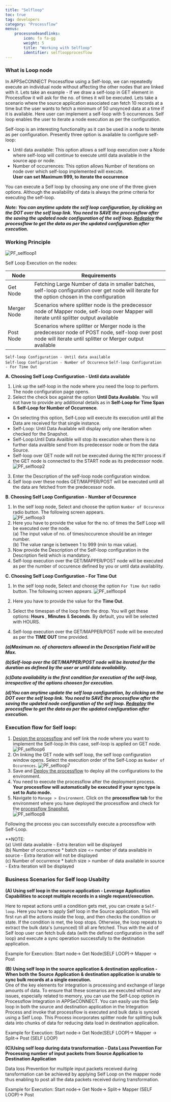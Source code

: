 ```yaml
---
title: "Selfloop"
toc: true
tag: developers
category: "Processflow"
menus: 
    processnodeandlinks:
        icon: fa fa-gg
        weight: 5
        title: "Working with Selfloop" 
        identifier: selfloopprocesflow
---
```

### What is Loop node

In APPSeCONNECT Processflow using a Self-loop, we can repeatedly execute an individual node 
without affecting the other nodes that are linked with it. Lets take an example - If we draw a self-loop in GET 
element in Processflow it will ask for the no. of times it will be executed. Lets take a 
scenario where the source application associated can fetch 10 records at a time 
but the user wants to fetch a minimum of 50 unsynced data at a time if it is available. Here user can
implement a self-loop with 5 occurrences. Self loop enables the user to 
iterate a node execution as per the configuration.

Self-loop is an interesting functionality as it can be used in a node to iterate as per configuration. 
Presently three option is available to configure self-loop: 

- Until data available: This option allows a self loop execution over a Node where self-loop will continue to execute until data available in the source app or node.
- Number of occurrences: This option allows Number of iterations on node over which self-loop implemented will execute.  
**User can set Maximum 999, to iterate the occurrence** 


You can execute a Self loop by choosing any one one of the three given options. 
Although the availability of data is always the prime criteria for executing the 
self-loop.

**_Note: You can anytime update the self loop configuration, by clicking on the DOT over the self loop link. You need to SAVE the processflow after the saving the updated node configuration of the self loop. [Redeploy](/processflow/redeploying-processflow/) the processflow to get the data as per the updated configuration after execution._**

### Working Principle
![PF_selfloop1](\staticfiles\processflow\media\pfselfloop1.PNG)

Self Loop Execution on the nodes:

|Node|Requirements|    
|----|--------------|    
|Get Node| Fetching Large Number of data in smaller batches, self-loop configuration over get node will iterate for the option chosen in the configuration|
|Merger Node|Scenarios where splitter node is the predecessor node of Mapper node, self-loop over Mapper will iterate until splitter output available|  
|Post Node|Scenarios where splitter or Merger node is the predecessor node of POST node, self-loop over post node will iterate until splitter or Merger output available|

`Self-loop Configuration - Until data available`   
`Self-loop Configuration - Number of Occurence` 
`Self-loop Configuration - For Time Out`

**A. Choosing Self Loop Configuration - Until data available**

1.	Link up the self-loop in the node where you need the loop to perform. The node configuration page opens.    
2.	Select the check box against the option **Until Data Available**. You will not have to provide any additional details as in **Self-Loop for Time Span** & **Self-Loop for Number of Occurrence**.     
- On selecting this option, Self-Loop will execute its execution until all the Data are received for that single instance.     
- Self-Loop: Until Data Available will display only one iteration when checked for the Snapshot.    
- Self-Loop:Until Data Availble will stop its execution when there is no further data availble send from its predecessor node or from the data Source.  
- Self-loop over GET node will not be executed during the `RETRY` process if the GET node is connected to the START node as its predecessor node.  
![PF_selfloop2](\staticfiles\processflow\media\pfselfloop2.PNG)  
3. Enter the Description of the self-loop node configuration window.        
4. Self loop over these nodes GET/MAPPER/POST will be executed until all the data are fetched from the predecessor node.  

**B. Choosing Self Loop Configuration - Number of Occurence**

1. In the self loop node, Select and choose the option `Number of Occurence` radio button. The following 
screen appears.   
![PF_selfloop3](\staticfiles\processflow\media\pfselfloop3.PNG)
2. Here you have to provide the value for the no. of times the Self Loop will be executed over the node.  
(a) The input value of no. of times/occurence should be an integer number.  
(b) The value range is between 1 to 999 (min to max value).
3. Now provide the Description of the Self-loop configuration in the Description field which is mandatory.  
4. Self-loop execution over the GET/MAPPER/POST node will be executed as per the number of occurence defined 
   by you or until data availability. 

**C. Choosing Self Loop Configuration - For Time Out**

1) In the self loop node, Select and choose the option `For Time Out` radio button. The following 
screen appears.
![PF_selfloop4](\staticfiles\processflow\media\pfselfloop5.PNG)

2) Here you have to provide the value for the **Time Out**. 

3) Select the timespan of the loop from the drop. You will get these options: **Hours** , **Minutes** & **Seconds**.
By default, you will be selected with HOURS.

4) Self-loop execution over the GET/MAPPER/POST node will be executed as per the **TIME OUT** time provided.


_**(a)Maximum no. of characters allowed in the Description Field will be Max.**_  

_**(b)Self-loop over the GET/MAPPER/POST node will be iterated for the duration as defined by the user or until data availability.**_  

_**(c)Data availability is the first condition for execution of the self-loop, irrespective of the options choosen  for execution.**_

_**(d)You can anytime update the self loop configuration, by clicking on the DOT over the self loop link. You need to SAVE the processflow after the saving the updated node configuration of the self loop. [Redeploy](/processflow/redeploying-processflow/) the processflow to get the data as per the updated configuration after execution.**_

### Execution flow for Self loop:

1. [Design the processflow](/processflow/creating-processflow/) and self link the node where you want to implement the Self-loop.In this case, self-loop is applied on GET node.
![PF_selfloop6](\staticfiles\processflow\media\pfselfloop6.PNG)  
2. On linking the GET node with self loop, the self loop configuration window opens. Select the execution order of the Self-Loop as `Number of Occurences`.
![PF_selfloop7](\staticfiles\processflow\media\pfselfloop7.PNG)
3. Save and [Deploy the processflow](/processflow/deploying-and-executing-processfloww/) to deploy all the configurations to the environment.
4. You need to execute the processflow after the deployment process.
**Your processflow will automatically be executed if your sync type is set to Auto mode.**
5. Navigate to `Manage > Environment`. Click on the **processflow tab** for the environment where you have deployed the processflow and check for the 
[processflow Snapshot.](/processflow/snapshot-processflow/)  
![PF_selfloop8](\staticfiles\processflow\media\pfselfloop8.PNG)  

Following the process you can successfully execute a processflow with Self-Loop.

**NOTE:   
(a) Until data available - Extra iteration will be displayed  
(b) Number of occurrence * batch size <= number of data available in source - Extra iteration will not be displayed  
(c) Number of occurrence * batch size > number of data available in source - Extra iteration will be displayed  


### Business Scenarios for Self loop Usabilty 

**(A) Using self loop in the source application - Leverage Application Capabilities to accept multiple 
records in a single request/execution.**

Here to repeat actions until a condition gets met, you can create a `Self-loop`. Here you have to apply Self loop 
in the Source application. This will first run all the actions inside the loop, and then checks the condition or state. 
If the condition is met, the loop stops. Otherwise, the loop repeats to extract the bulk data's (unsynced) till all are
fetched. Thus with the aid of Self loop user can fetch bulk data (with the defined configuration in the self loop)
and execute a sync operation successfully to the destination application.

Example for Execution:  Start node-> Get Node(SELF LOOP)-> Mapper -> Post

**(B) Using self loop in the source application & destination application - When both the Source Application & destination application
 is unable to sync bulk records at a single execution.**    
One of the key elements for integration is processing and exchange of large amounts of data. 
To ensure that these scenarios are executed without any issues, especially related to memory, 
you can use the Self-Loop option in Processflow Integration in APPSeCONNECT. You can easily use this 
Selp loop in both the source and destination application in the Integration Process and invoke 
that processflow is executed and bulk data is synced using a Self Loop. This Process incorporates splitter node
for splitting bulk data into chunks of data for reducing data load in destination application.

Example for Execution:  Start node-> Get Node(SELF LOOP)-> Mapper -> Split-> Post (SELF LOOP)

**(C)Using self loop during data transformation - Data Loss Prevention For Processing number of input packets from 
Source Application to Destination Application**

Data loss Prevention for multiple input packets received during tansformation can be achieved by applying
Self Loop on the mapper node thus enabling to post all the data packets received during transformation.

Example for Execution:  Start node-> Get Node-> Split-> Mapper (SELF LOOP)-> Post
